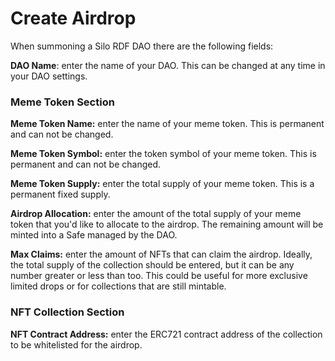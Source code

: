 # Create Airdrop

When summoning a Silo RDF DAO there are the following fields:

**DAO Name**: enter the name of your DAO. This can be changed at any time in your DAO settings.

### Meme Token Section

**Meme Token Name:** enter the name of your meme token. This is permanent and can not be changed.

**Meme Token Symbol:** enter the token symbol of your meme token. This is permanent and can not be changed.

**Meme Token Supply:** enter the total supply of your meme token. This is a permanent fixed supply.&#x20;

**Airdrop Allocation:** enter the amount of the total supply of your meme token that you'd like to allocate to the airdrop. The remaining amount will be minted into a Safe managed by the DAO.

**Max Claims:** enter the amount of NFTs that can claim the airdrop. Ideally, the total supply of the collection should be entered, but it can be any number greater or less than too. This could be useful for more exclusive limited drops or for collections that are still mintable.

### NFT Collection Section

**NFT Contract Address:** enter the ERC721 contract address of the collection to be whitelisted for the airdrop.
